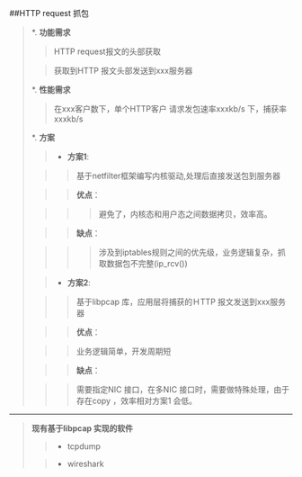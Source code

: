 ##HTTP request 抓包
>*. **功能需求**
>
>>HTTP request报文的头部获取
>
>>获取到HTTP 报文头部发送到xxx服务器
>
>*. **性能需求**
>
>>在xxx客户数下，单个HTTP客户 请求发包速率xxxkb/s 下，捕获率xxxkb/s
>
>*. **方案**
>>* **方案1**:
>
>>>基于netfilter框架编写内核驱动,处理后直接发送包到服务器 
>
>>>**优点**：
>
>>>>避免了，内核态和用户态之间数据拷贝，效率高。
>
>>>**缺点**：
>
>>>>涉及到iptables规则之间的优先级，业务逻辑复杂，抓取数据包不完整(ip_rcv())
>
>>* **方案2**:
>
>>>基于libpcap 库，应用层将捕获的ＨTTP 报文发送到xxx服务器
>
>>>**优点**：
>
>>>业务逻辑简单，开发周期短
>
>>>**缺点**：
>
>>>需要指定NIC 接口，在多NIC 接口时，需要做特殊处理，由于存在copy ，效率相对方案1 会低。
>
---
>**现有基于libpcap 实现的软件**
>
>>+ tcpdump
>
>>+ wireshark
>
